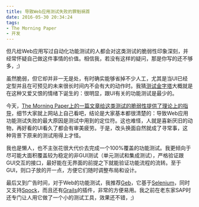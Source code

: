 ```yaml
---
title: 导致Web应用测试失败的罪魁祸首
date: 2016-05-30 20:34:24
tags:
- The Morning Paper
- 开发
---
```


但凡给Web应用写过自动化功能测试的人都会对这类测试的脆弱性印象深刻，并经常怀疑自己做这件事情的价值。相信我，若没有这样的疑问，那是你写的还不够多，;)

虽然脆弱，但它却并非一无是处，有时确实能够省掉不少人工，尤其是当UI已经定型并且在可预见的未来很长时间内不会有大的动作时。我猜[测试金字塔](http://martinfowler.com/bliki/TestPyramid.html)大概就是在这种又爱又恨的情绪下诞生的：很明显，跟UI有关的功能测试是最少的。

今天，[The Morning Paper上的一篇文章给这类测试的脆弱性提供了理论上的指导](https://blog.acolyer.org/2016/05/30/why-do-recordreplay-tests-of-web-applications-break/)，细节大家就上网站上自己看吧，结论是大家基本都很清楚的：导致Web应用功能测试失败的最大原因是测试中用到的定位符。这也难怪，人就是喜新厌旧的动物，再好看的UI看久了都会有审美疲劳。于是，改头换面自然就成了寻常事，这种背景下原来的测试用得上才怪。

我也是懒人，也不主张花很大代价去完成一个100%覆盖的功能测试。我更倾向于尽可能大面积覆盖较为稳定的非GUI测试（单元测试和集成测试），严格验证跟GUI交互的接口，最好能在无界面的前提之下就能验证功能流程的流转。至于GUI，则口子放的开一点，方便它们随时调整布局和设计。

最后又到广告时间，对于Web的功能测试，我推荐[Geb](http://www.gebish.org/)，它基于[Selenium](http://docs.seleniumhq.org/)，同时又支持[Spock](http://spockframework.org/)，而且还有[Grails](https://grails.org/)的插件，非常的方便易用。我之前在老东家SAP时还专门让人用它做了一个小的测试工具，效果还不错，;)
